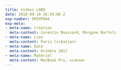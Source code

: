 ```yaml
---
title: Vidéos LABO
date: 2018-09-10 16:59:00 Z
exp-number: OPEXP004
exp-meta:
- meta-name: Création
  meta-content: Corentin Moussard, Morgane Bartoli
- meta-name: Lieu
  meta-content: Paris (création)
- meta-name: Date
  meta-content: Octobre 2017
- meta-name: Matériel
  meta-content: MacBook Pro, scanner
---
```


